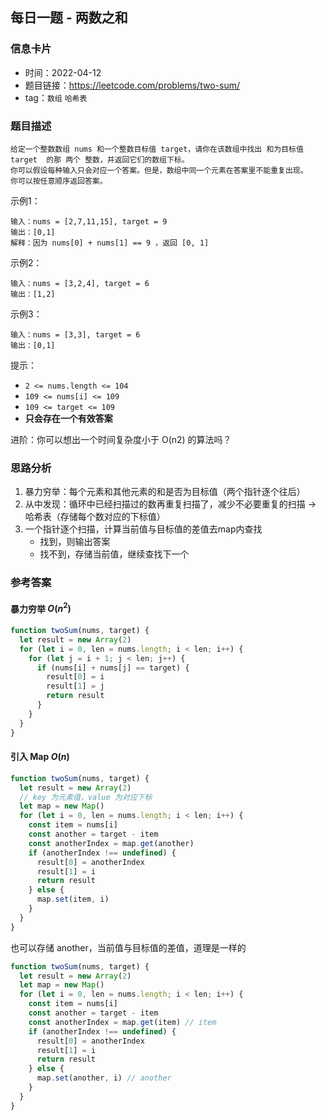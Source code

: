 ## 每日一题 - 两数之和

### 信息卡片

- 时间：2022-04-12
- 题目链接：https://leetcode.com/problems/two-sum/
- tag：`数组` `哈希表`

### 题目描述

```
给定一个整数数组 nums 和一个整数目标值 target，请你在该数组中找出 和为目标值 target  的那 两个 整数，并返回它们的数组下标。
你可以假设每种输入只会对应一个答案。但是，数组中同一个元素在答案里不能重复出现。
你可以按任意顺序返回答案。
```

示例1：
```
输入：nums = [2,7,11,15], target = 9
输出：[0,1]
解释：因为 nums[0] + nums[1] == 9 ，返回 [0, 1]
```

示例2：
```
输入：nums = [3,2,4], target = 6
输出：[1,2]
```

示例3：
```
输入：nums = [3,3], target = 6
输出：[0,1]
```

提示：

- `2 <= nums.length <= 104`
- `109 <= nums[i] <= 109`
- `109 <= target <= 109`
- **只会存在一个有效答案**

进阶：你可以想出一个时间复杂度小于 O(n2) 的算法吗？

### 思路分析

1. 暴力穷举：每个元素和其他元素的和是否为目标值（两个指针逐个往后）
2. 从中发现：循环中已经扫描过的数再重复扫描了，减少不必要重复的扫描 -> 哈希表（存储每个数对应的下标值）
3. 一个指针逐个扫描，计算当前值与目标值的差值去map内查找
   - 找到，则输出答案
   - 找不到，存储当前值，继续查找下一个


### 参考答案

#### 暴力穷举 $O(n^2)$

``` javascript
function twoSum(nums, target) {
  let result = new Array(2)
  for (let i = 0, len = nums.length; i < len; i++) {
    for (let j = i + 1; j < len; j++) {
      if (nums[i] + nums[j] == target) {
        result[0] = i
        result[1] = j
        return result
      }
    }
  }
}
```

#### 引入 Map $O(n)$

``` javascript
function twoSum(nums, target) {
  let result = new Array(2)
  // key 为元素值，value 为对应下标
  let map = new Map()
  for (let i = 0, len = nums.length; i < len; i++) {
    const item = nums[i]
    const another = target - item
    const anotherIndex = map.get(another)
    if (anotherIndex !== undefined) {
      result[0] = anotherIndex
      result[1] = i
      return result
    } else {
      map.set(item, i)
    }
  }
}
```

也可以存储 another，当前值与目标值的差值，道理是一样的

``` javascript
function twoSum(nums, target) {
  let result = new Array(2)
  let map = new Map()
  for (let i = 0, len = nums.length; i < len; i++) {
    const item = nums[i]
    const another = target - item
    const anotherIndex = map.get(item) // item
    if (anotherIndex !== undefined) {
      result[0] = anotherIndex
      result[1] = i
      return result
    } else {
      map.set(another, i) // another
    }
  }
}
```